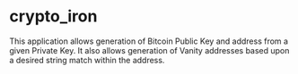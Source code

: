 # crypto_iron

This application allows generation of Bitcoin Public Key and address from a given Private Key. It also allows generation of Vanity addresses based upon a desired string match within the address.
